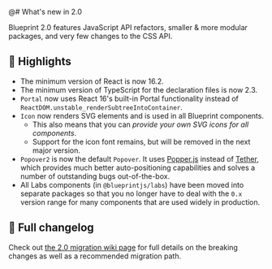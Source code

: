@# What's new in 2.0

Blueprint 2.0 features JavaScript API refactors, smaller & more modular packages, and very few changes to the CSS API.

## 🔆 Highlights

- The minimum version of React is now 16.2.
- The minimum version of TypeScript for the declaration files is now 2.3.
- `Portal` now uses React 16's built-in Portal functionality instead of `ReactDOM.unstable_renderSubtreeIntoContainer`.
- `Icon` now renders SVG elements and is used in all Blueprint components.
  - This also means that you can _provide your own SVG icons for all components_.
  - Support for the icon font remains, but will be removed in the next major version.
- `Popover2` is now the default `Popover`. It uses [Popper.js](https://popper.js.org/) instead of [Tether](http://tether.io/), which provides much better auto-positioning capabilities and solves a number of outstanding bugs out-of-the-box.
- All Labs components (in `@blueprintjs/labs`) have been moved into separate packages so that you no longer have to deal with the `0.x` version range for many components that are used widely in production.

## 📝 Full changelog

Check out [the 2.0 migration wiki page](https://github.com/palantir/blueprint/wiki/What's-New-in-Blueprint-2.0) for full details on
the breaking changes as well as a recommended migration path.
